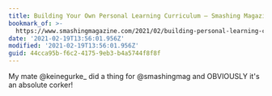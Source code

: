 ```yaml
---
title: Building Your Own Personal Learning Curriculum — Smashing Magazine
bookmark_of: >-
  https://www.smashingmagazine.com/2021/02/building-personal-learning-curriculum/
date: '2021-02-19T13:56:01.956Z'
modified: '2021-02-19T13:56:01.956Z'
guid: 44cca95b-f6c2-4175-9eb3-b4a5744f8f8f
---
```

My mate @keinegurke_ did a thing for @smashingmag and OBVIOUSLY it's an absolute corker!
